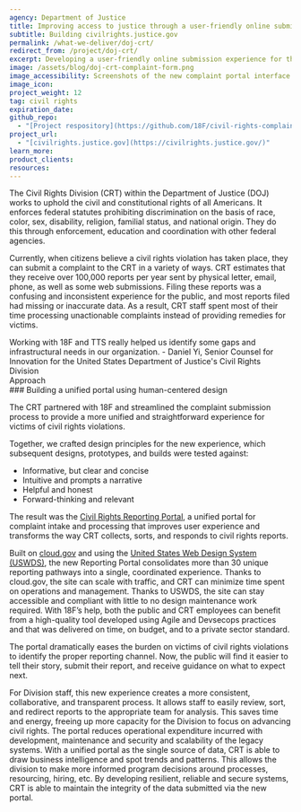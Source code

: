 ```yaml
---
agency: Department of Justice
title: Improving access to justice through a user-friendly online submission experience
subtitle: Building civilrights.justice.gov
permalink: /what-we-deliver/doj-crt/
redirect_from: /project/doj-crt/
excerpt: Developing a user-friendly online submission experience for the civil rights complaint portal
image: /assets/blog/doj-crt-complaint-form.png
image_accessibility: Screenshots of the new complaint portal interface
image_icon:
project_weight: 12
tag: civil rights
expiration_date:
github_repo:
  - "[Project respository](https://github.com/18F/civil-rights-complaints)"
project_url: 
  - "[civilrights.justice.gov](https://civilrights.justice.gov/)"
learn_more:
product_clients:
resources:
---
```


The Civil Rights Division (CRT) within the Department of Justice (DOJ) works to uphold the civil and constitutional rights of all Americans.
It enforces federal statutes prohibiting discrimination on the basis of race, color, sex, disability, religion, familial status, and national origin. They do this through enforcement, education and coordination with other federal agencies.

Currently, when citizens believe a civil rights violation has taken place, they can submit a complaint to the CRT in a variety of ways. CRT estimates that they receive over 100,000 reports per year sent by physical letter, email, phone, as well as some web submissions.
Filing these reports was a confusing and inconsistent experience for the public, and most reports filed had missing or inaccurate data.
As a result, CRT staff spent most of their time processing unactionable complaints instead of providing remedies for victims.

<div class="testimonial-blockquote">
  Working with 18F and TTS really helped us identify some gaps and infrastructural needs in our organization.
    <span>- Daniel Yi, Senior Counsel for Innovation for the United States Department of Justice's Civil Rights Division</span>
</div>

<div class="small-caps">Approach</div>
### Building a unified portal using human-centered design

The CRT partnered with 18F and streamlined the complaint submission process to provide a more unified and straightforward experience for victims of civil rights violations.

Together, we crafted design principles for the new experience, which subsequent designs, prototypes, and builds were tested against:
- Informative, but clear and concise
- Intuitive and prompts a narrative
- Helpful and honest
- Forward-thinking and relevant

The result was the [Civil Rights Reporting Portal](https://civilrights.justice.gov), a unified portal for complaint intake and processing that improves user experience and transforms the way CRT collects, sorts, and responds to civil rights reports.

Built on [cloud.gov](https://cloud.gov/) and using the [United States Web Design System (USWDS)](https://designsystem.digital.gov/), the new Reporting Portal consolidates more than 30 unique reporting pathways into a single, coordinated experience. Thanks to cloud.gov, the site can scale with traffic, and CRT can minimize time spent on operations and management. Thanks to USWDS, the site can stay accessible and compliant with little to no design maintenance work required. With 18F’s help, both the public and CRT employees can benefit from a high-quality tool developed using Agile and Devsecops practices and that was delivered on time, on budget, and to a private sector standard.

The portal dramatically eases the burden on victims of civil rights violations to identify the proper reporting channel. Now, the public will find it easier to tell their story, submit their report, and receive guidance on what to expect next.

For Division staff, this new experience creates a more consistent, collaborative, and transparent process. It allows staff to easily review, sort, and redirect reports to the appropriate team for analysis. This saves time and energy, freeing up more capacity for the Division to focus on advancing civil rights. The portal reduces operational expenditure incurred with development, maintenance and security and scalability of the legacy systems. With a unified portal as the single source of data, CRT is able to draw business intelligence and spot trends and patterns. This allows the division to make more informed program decisions around processes, resourcing, hiring, etc. By developing resilient, reliable and secure systems, CRT is able to maintain the integrity of the data submitted via the new portal.
